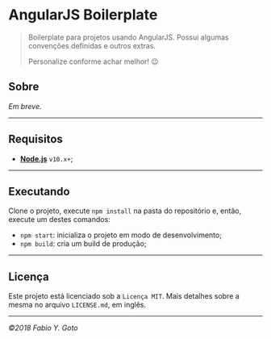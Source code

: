 AngularJS Boilerplate
=====================

> Boilerplate para projetos usando AngularJS. Possui algumas convenções definidas e outros extras.
> 
> Personalize conforme achar melhor! :wink:

Sobre
-----

_Em breve._

-----

Requisitos
----------

- [**Node.js**](https://nodejs.org) `v10.x+`;

-----

Executando
----------

Clone o projeto, execute `npm install` na pasta do repositório e, então, execute um destes comandos:

- `npm start`: inicializa o projeto em modo de desenvolvimento;
- `npm build`: cria um build de produção;

-----

Licença
-------

Este projeto está licenciado sob a `Licença MIT`. Mais detalhes sobre a mesma no arquivo `LICENSE.md`, em inglês.

-----

_©2018 Fabio Y. Goto_
